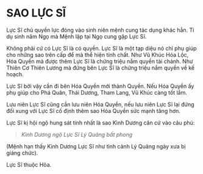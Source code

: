 # SAO LỰC SĨ

Lực Sĩ chủ quyền lực đóng vào sinh niên mệnh cung tác dụng khác hẳn. Tỉ dụ sinh năm Ngọ mà Mệnh lập tại Ngọ cung gặp Lực Sĩ.

Không phải cứ có Lực Sĩ là có quyền. Lực Sĩ là một tạp diệu nó chỉ phụ giúp cho những sao trên cấp để mà thể hiện tính chất. Như Vũ Khúc Hóa Lộc, Hóa Quyền mà được thêm Lực Sĩ là chứng triệu nắm quyền tài chánh. Như Thiên Cơ Thiên Lương mà đứng bên Lực Sĩ là chứng triệu nắm quyền về kế hoạch.


Lực Sĩ bởi vậy cần đi bên Hóa Quyền mới thành Quyền. Nếu Hóa Quyền ấy phụ giúp cho Phá Quân, Thái Dương, Tham Lang, Vũ Khúc càng tốt lắm.

Lưu niên Lực Sĩ cũng cần lưu niên Hóa Quyền, nếu lưu niên Lực Sĩ lại đứng đối xung với Lực Sĩ cố định thêm sao Hóa Quyền sức mạnh tăng hơn.

Lực Sĩ kị hội ngộ hung sát tinh nhất là sao Kình Dương căn cứ vào câu phú:

> *Kình Dương ngộ Lực Sĩ Lý Quảng bất phong*

(Mệnh hạn thấy Kình Dương Lực Sĩ như tình cảnh Lý Quảng ngày xưa bị giáng chức).

Lực Sĩ thuộc Hỏa.